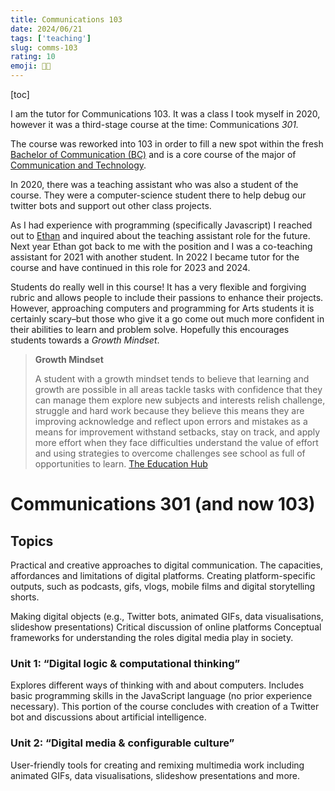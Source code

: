```yaml
---
title: Communications 103
date: 2024/06/21
tags: ['teaching']
slug: comms-103
rating: 10
emoji: 🧑‍🏫
---
```


[toc]

I am the tutor for Communications 103. It was a class I took myself in 2020, however it was a third-stage course at the time: Communications *301.*

The course was reworked into 103 in order to fill a new spot within the fresh [Bachelor of Communication (BC)](https://www.auckland.ac.nz/en/study/study-options/find-a-study-option/bachelor-of-communication.html) and is a core course of the major of [Communication and Technology](https://www.auckland.ac.nz/en/study/study-options/find-a-study-option/communication-and-technology.html).

In 2020, there was a teaching assistant who was also a student of the course. They were a computer-science student there to help debug our twitter bots and support out other class projects.

As I had experience with programming (specifically Javascript) I reached out to [Ethan](http://www.ethanplaut.com) and inquired about the teaching assistant role for the future. Next year Ethan got back to me with the position and I was a co-teaching assistant for 2021 with another student. In 2022 I became tutor for the course and have continued in this role for 2023 and 2024.

Students do really well in this course! It has a very flexible and forgiving rubric and allows people to include their passions to enhance their projects. However, approaching computers and programming for Arts students it is certainly scary–but those who give it a go come out much more confident in their abilities to learn and problem solve. Hopefully this encourages students towards a *Growth Mindset*.

> **Growth Mindset**
> 
> A student with a growth mindset tends to believe that learning and growth are possible in all areas tackle tasks with confidence that they can manage them explore new subjects and interests relish challenge, struggle and hard work because they believe this means they are improving acknowledge and reflect upon errors and mistakes as a means for improvement withstand setbacks, stay on track, and apply more effort when they face difficulties understand the value of effort and using strategies to overcome challenges see school as full of opportunities to learn.
> [The Education Hub](https://theeducationhub.org.nz/an-introduction-to-growth-mindset-2/)


# Communications 301 (and now 103)
## Topics
Practical and creative approaches to digital communication.
The capacities, affordances and limitations of digital platforms.
Creating platform-specific outputs, such as podcasts, gifs, vlogs, mobile films and digital storytelling shorts.

Making digital objects (e.g., Twitter bots, animated GIFs, data visualisations, slideshow presentations)
Critical discussion of online platforms
Conceptual frameworks for understanding the roles digital media play in society.

### Unit 1: “Digital logic & computational thinking”
Explores different ways of thinking with and about computers.
Includes basic programming skills in the JavaScript language (no prior experience necessary).
This portion of the course concludes with creation of a Twitter bot and discussions about artificial intelligence.

### Unit 2: “Digital media & configurable culture”
User-friendly tools for creating and remixing multimedia work including animated GIFs, data visualisations, slideshow presentations and more.
